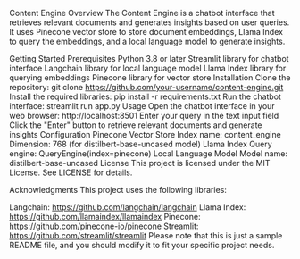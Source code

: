 Content Engine
Overview
The Content Engine is a chatbot interface that retrieves relevant documents and generates insights based on user queries. It uses Pinecone vector store to store document embeddings, Llama Index to query the embeddings, and a local language model to generate insights.

Getting Started
Prerequisites
Python 3.8 or later
Streamlit library for chatbot interface
Langchain library for local language model
Llama Index library for querying embeddings
Pinecone library for vector store
Installation
Clone the repository: git clone https://github.com/your-username/content-engine.git
Install the required libraries: pip install -r requirements.txt
Run the chatbot interface: streamlit run app.py
Usage
Open the chatbot interface in your web browser: http://localhost:8501
Enter your query in the text input field
Click the "Enter" button to retrieve relevant documents and generate insights
Configuration
Pinecone Vector Store
Index name: content_engine
Dimension: 768 (for distilbert-base-uncased model)
Llama Index
Query engine: QueryEngine(index=pinecone)
Local Language Model
Model name: distilbert-base-uncased
License
This project is licensed under the MIT License. See LICENSE for details.

Acknowledgments
This project uses the following libraries:

Langchain: https://github.com/langchain/langchain
Llama Index: https://github.com/llamaindex/llamaindex
Pinecone: https://github.com/pinecone-io/pinecone
Streamlit: https://github.com/streamlit/streamlit
Please note that this is just a sample README file, and you should modify it to fit your specific project needs.
